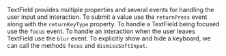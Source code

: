 TextField provides multiple properties and several events for handling the user input and interaction.
To submit a value use the `returnPress` event along with the `returnKeyType` property.
To handle a TextField being focused use the `focus` event. 
To handle an interaction when the user leaves TextField use the `blur` event.
To explicitly show and hide a keyboard, we can call the methods `focus` and `dismissSoftInput`.

<snippet id='sample-ui-textfield-html'/>
<snippet id='textfield-handle-submit-event'/>
